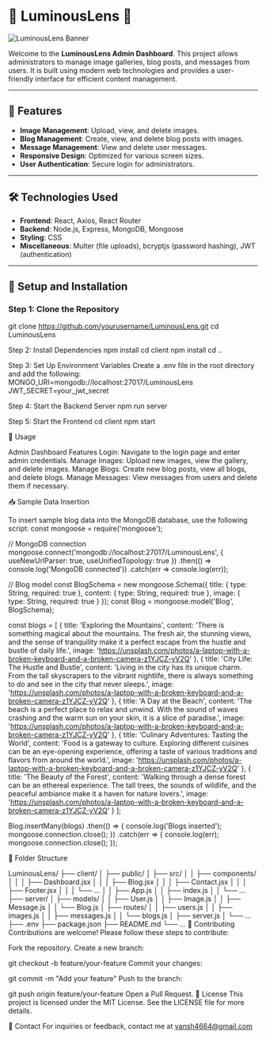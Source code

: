# 🎨 LuminousLens 🚀

![LuminousLens Banner](https://unsplash.com/photos/a-laptop-with-a-broken-keyboard-and-a-broken-camera-z1YJCZ-yV2Q)

Welcome to the **LuminousLens Admin Dashboard**. This project allows administrators to manage image galleries, blog posts, and messages from users. It is built using modern web technologies and provides a user-friendly interface for efficient content management.

---

## 🌟 Features

- **Image Management**: Upload, view, and delete images.
- **Blog Management**: Create, view, and delete blog posts with images.
- **Message Management**: View and delete user messages.
- **Responsive Design**: Optimized for various screen sizes.
- **User Authentication**: Secure login for administrators.

---

## 🛠️ Technologies Used

- **Frontend**: React, Axios, React Router
- **Backend**: Node.js, Express, MongoDB, Mongoose
- **Styling**: CSS
- **Miscellaneous**: Multer (file uploads), bcryptjs (password hashing), JWT (authentication)

---

## 🚀 Setup and Installation

### Step 1: Clone the Repository
git clone https://github.com/yourusername/LuminousLens.git
cd LuminousLens

Step 2: Install Dependencies
npm install
cd client
npm install
cd ..

Step 3: Set Up Environment Variables
Create a .env file in the root directory and add the following:
MONGO_URI=mongodb://localhost:27017/LuminousLens
JWT_SECRET=your_jwt_secret

Step 4: Start the Backend Server
npm run server

Step 5: Start the Frontend
cd client
npm start

📖 Usage

Admin Dashboard Features
Login: Navigate to the login page and enter admin credentials.
Manage Images: Upload new images, view the gallery, and delete images.
Manage Blogs: Create new blog posts, view all blogs, and delete blogs.
Manage Messages: View messages from users and delete them if necessary.


📥 Sample Data Insertion

To insert sample blog data into the MongoDB database, use the following script:
const mongoose = require('mongoose');

// MongoDB connection
mongoose.connect('mongodb://localhost:27017/LuminousLens', { useNewUrlParser: true, useUnifiedTopology: true })
  .then(() => console.log('MongoDB connected'))
  .catch(err => console.log(err));

// Blog model
const BlogSchema = new mongoose.Schema({
  title: { type: String, required: true },
  content: { type: String, required: true },
  image: { type: String, required: true }
});
const Blog = mongoose.model('Blog', BlogSchema);

const blogs = [
  {
    title: 'Exploring the Mountains',
    content: 'There is something magical about the mountains. The fresh air, the stunning views, and the sense of tranquility make it a perfect escape from the hustle and bustle of daily life.',
    image: 'https://unsplash.com/photos/a-laptop-with-a-broken-keyboard-and-a-broken-camera-z1YJCZ-yV2Q'
  },
  {
    title: 'City Life: The Hustle and Bustle',
    content: 'Living in the city has its unique charm. From the tall skyscrapers to the vibrant nightlife, there is always something to do and see in the city that never sleeps.',
    image: 'https://unsplash.com/photos/a-laptop-with-a-broken-keyboard-and-a-broken-camera-z1YJCZ-yV2Q'
  },
  {
    title: 'A Day at the Beach',
    content: 'The beach is a perfect place to relax and unwind. With the sound of waves crashing and the warm sun on your skin, it is a slice of paradise.',
    image: 'https://unsplash.com/photos/a-laptop-with-a-broken-keyboard-and-a-broken-camera-z1YJCZ-yV2Q'
  },
  {
    title: 'Culinary Adventures: Tasting the World',
    content: 'Food is a gateway to culture. Exploring different cuisines can be an eye-opening experience, offering a taste of various traditions and flavors from around the world.',
    image: 'https://unsplash.com/photos/a-laptop-with-a-broken-keyboard-and-a-broken-camera-z1YJCZ-yV2Q'
  },
  {
    title: 'The Beauty of the Forest',
    content: 'Walking through a dense forest can be an ethereal experience. The tall trees, the sounds of wildlife, and the peaceful ambiance make it a haven for nature lovers.',
    image: 'https://unsplash.com/photos/a-laptop-with-a-broken-keyboard-and-a-broken-camera-z1YJCZ-yV2Q'
  }
];

Blog.insertMany(blogs)
  .then(() => {
    console.log('Blogs inserted');
    mongoose.connection.close();
  })
  .catch(err => {
    console.log(err);
    mongoose.connection.close();
  });

📂 Folder Structure

LuminousLens/
├── client/
│   ├── public/
│   ├── src/
│   │   ├── components/
│   │   │   ├── Dashboard.jsx
│   │   │   ├── Blog.jsx
│   │   │   ├── Contact.jsx
│   │   │   ├── Footer.jsx
│   │   │   └── ...
│   │   ├── App.js
│   │   ├── index.js
│   │   └── ...
├── server/
│   ├── models/
│   │   ├── User.js
│   │   ├── Image.js
│   │   ├── Message.js
│   │   └── Blog.js
│   ├── routes/
│   │   ├── users.js
│   │   ├── images.js
│   │   ├── messages.js
│   │   └── blogs.js
│   ├── server.js
│   └── ...
├── .env
├── package.json
├── README.md
└── ...
🤝 Contributing
Contributions are welcome! Please follow these steps to contribute:

Fork the repository.
Create a new branch:

git checkout -b feature/your-feature
Commit your changes:

git commit -m "Add your feature"
Push to the branch:

git push origin feature/your-feature
Open a Pull Request.
📜 License
This project is licensed under the MIT License. See the LICENSE file for more details.

📧 Contact
For inquiries or feedback, contact me at vansh4664@gmail.com
